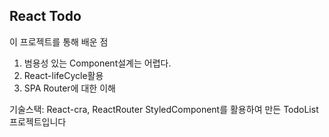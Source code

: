 ## React Todo 

이 프로젝트를 통해 배운 점 
1. 범용성 있는 Component설계는 어렵다.  
2. React-lifeCycle활용
3. SPA Router에 대한 이해 

기술스택: React-cra, ReactRouter StyledComponent를 활용하여 만든 TodoList 프로젝트입니다 




